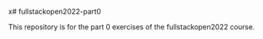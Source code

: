 x# fullstackopen2022-part0

This repository is for the part 0 exercises of the fullstackopen2022 course.
